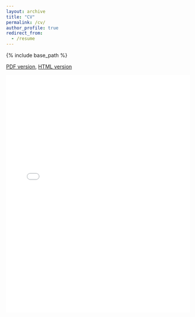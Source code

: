 ```yaml
---
layout: archive
title: "CV"
permalink: /cv/
author_profile: true
redirect_from:
  - /resume
---
```


{% include base_path %}

[PDF version](/files/cv/current.pdf), [HTML version](/files/cv/current.html)

<div style="display: flex;
flex-direction: column;
width: 100%;
height: 650px;"> <div style="height: 100%;"> <iframe src="/files/cv/current.pdf" allowfullscreen="" frameborder="0" style="width:100%;height:100%;"></iframe> </div> </div>